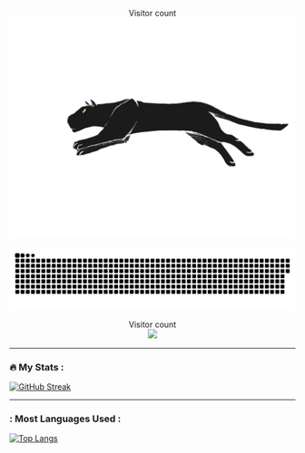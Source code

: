 <p align="center"> 
  Visitor count<br>
  <img src="panther.gif" />
</p>


<a href=#><img src="contributions.svg"></a>

<p align="center"> 
  Visitor count<br>
  <img src="https://profile-counter.glitch.me/Ammarkarim73/count.svg" />
</p>


---

### :fire: My Stats :

[![GitHub Streak](http://github-readme-streak-stats.herokuapp.com?user=Ammarkarim73&theme=highcontrast&hide_border=true&border_radius=10&date_format=M%20j%5B%2C%20Y%5D&ring=26206D&fire=584BFF&currStreakNum=584BFF&sideNums=584BFF&currStreakLabel=584BFF&sideLabels=584BFF&stroke=0B24FF&dates=FFF71A)](https://git.io/streak-stats)

---

### : Most Languages Used :

[![Top Langs](https://github-readme-stats.vercel.app/api/top-langs/?username=Ammarkarim73&layout=compact&theme=highcontrast&hide_border=true&border_radius=10&date_format=M%20j%5B%2C%20Y%5D&ring=26206D&fire=584BFF&currStreakNum=584BFF&sideNums=584BFF&currStreakLabel=584BFF&sideLabels=584BFF&stroke=0B24FF&dates=FFF71A)](https://github.com/Ammarkarim73/github-readme-stats)
